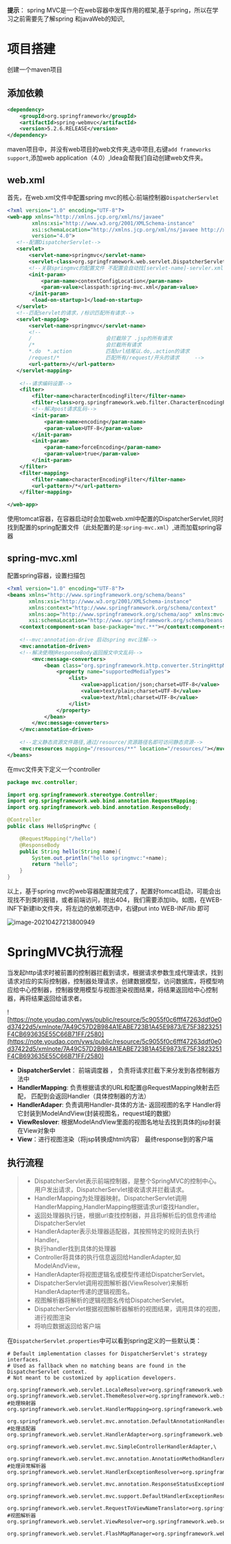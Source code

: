 **提示**： spring MVC是一个在web容器中发挥作用的框架,基于spring，所以在学习之前需要先了解spring 和javaWeb的知识,

# 项目搭建

创建一个maven项目

## 添加依赖

```xml
<dependency>
    <groupId>org.springframework</groupId>
    <artifactId>spring-webmvc</artifactId>
    <version>5.2.6.RELEASE</version>
</dependency> 
```

maven项目中，并没有web项目的web文件夹,选中项目,右键`add frameworks support`,添加web application（4.0）,Idea会帮我们自动创建web文件夹。

## web.xml

首先，在web.xml文件中配置spring mvc的核心:前端控制器`DispatcherServlet`

```xml
<?xml version="1.0" encoding="UTF-8"?>
<web-app xmlns="http://xmlns.jcp.org/xml/ns/javaee"
        xmlns:xsi="http://www.w3.org/2001/XMLSchema-instance"
        xsi:schemaLocation="http://xmlns.jcp.org/xml/ns/javaee http://xmlns.jcp.org/xml/ns/javaee/web-app_4_0.xsd"
        version="4.0">
   <!--配置DispatcherServlet-->
   <servlet>
       <servlet-name>springmvc</servlet-name>
       <servlet-class>org.springframework.web.servlet.DispatcherServlet</servlet-class>
       <!--关联springmvc的配置文件 不配置会自动找[servlet-name]-servler.xml的配置文件-->
       <init-param>
           <param-name>contextConfigLocation</param-name>
           <param-value>classpath:spring-mvc.xml</param-value>
       </init-param>
        <load-on-startup>1</load-on-startup>
   </servlet>
   <!--匹配servlet的请求，/标识匹配所有请求-->
   <servlet-mapping>
       <servlet-name>springmvc</servlet-name>
       <!--
       /                        会拦截除了 .jsp的所有请求
       /*                       会拦截所有请求
       *.do  *.action           匹配url结尾以.do,.action的请求
       /request/*               匹配所有/request/开头的请求     -->
       <url-pattern>/</url-pattern>
   </servlet-mapping>
    
    <!--请求编码设置-->
    <filter>
        <filter-name>characterEncodingFilter</filter-name>
        <filter-class>org.springframework.web.filter.CharacterEncodingFilter</filter-class>
        <!--解决post请求乱码-->
        <init-param>
            <param-name>encoding</param-name>
            <param-value>UTF-8</param-value>
        </init-param>
        <init-param>
            <param-name>forceEncoding</param-name>
            <param-value>true</param-value>
        </init-param>
    </filter>
    <filter-mapping>
        <filter-name>characterEncodingFilter</filter-name>
        <url-pattern>/*</url-pattern>
    </filter-mapping>

</web-app>
```

使用tomcat容器，在容器启动时会加载web.xml中配置的DispatcherServlet,同时找到配置的spring配置文件（此处配置的是:`spring-mvc.xml`）,进而加载spring容器

## spring-mvc.xml

配置spring容器，设置扫描包

```xml
<?xml version="1.0" encoding="UTF-8"?>
<beans xmlns="http://www.springframework.org/schema/beans"
       xmlns:xsi="http://www.w3.org/2001/XMLSchema-instance"
       xmlns:context="http://www.springframework.org/schema/context"
       xmlns:aop="http://www.springframework.org/schema/aop" xmlns:mvc="http://www.springframework.org/schema/mvc"
       xsi:schemaLocation="http://www.springframework.org/schema/beans http://www.springframework.org/schema/beans/spring-beans.xsd http://www.springframework.org/schema/context https://www.springframework.org/schema/context/spring-context.xsd http://www.springframework.org/schema/aop https://www.springframework.org/schema/aop/spring-aop.xsd http://www.springframework.org/schema/mvc https://www.springframework.org/schema/mvc/spring-mvc.xsd">
    <context:component-scan base-package="mvc.**"></context:component-scan>
    
    <!--mvc:annotation-drive 启动spring mvc注解-->
    <mvc:annotation-driven>
	<!--解决使用@ResponseBody返回报文中文乱码-->
        <mvc:message-converters>
            <bean class="org.springframework.http.converter.StringHttpMessageConverter">
                <property name="supportedMediaTypes">
                    <list>
                        <value>application/json;charset=UTF-8</value>
                        <value>text/plain;charset=UTF-8</value>
                        <value>text/html;charset=UTF-8</value>
                    </list>
                </property>
            </bean>
        </mvc:message-converters>
    </mvc:annotation-driven>
    
    <!--定义静态资源文件路径,通过/resource/资源路径名即可访问静态资源-->
    <mvc:resources mapping="/resources/**" location="/resources/"></mvc:resources>
</beans>
```

在mvc文件夹下定义一个controller

```java
package mvc.controller;

import org.springframework.stereotype.Controller;
import org.springframework.web.bind.annotation.RequestMapping;
import org.springframework.web.bind.annotation.ResponseBody;

@Controller
public class HelloSpringMvc {

	@RequestMapping("/hello")
	@ResponseBody
	public String hello(String name){
		System.out.println("hello springmvc:"+name);
		return "hello";
	}
}
```

以上，基于spring mvc的web容器配置就完成了，配置好tomcat启动，可能会出现找不到类的报错，或者前端访问，抛出404，我们需要添加lib。如图，在WEB-INF下新建lib文件夹，将左边的依赖项选中，右键put into WEB-INF/lib 即可

![image-20210427213800949](https://gitee.com/Zeebrary/PicBed/raw/master/img/image-20210427213800949.png)

# SpringMVC执行流程

​		当发起http请求时被前置的控制器拦截到请求，根据请求参数生成代理请求，找到请求对应的实际控制器，控制器处理请求，创建数据模型，访问数据库，将模型响应给中心控制器，控制器使用模型与视图渲染视图结果，将结果返回给中心控制器，再将结果返回给请求者。

![https://note.youdao.com/yws/public/resource/5c9055f0c6fff47263ddf0e0d37422d5/xmlnote/7A49C57D2B984A1EABE723B1A45E9873/E75F3823251F4CB693635E55C66B71FF/2580](https://note.youdao.com/yws/public/resource/5c9055f0c6fff47263ddf0e0d37422d5/xmlnote/7A49C57D2B984A1EABE723B1A45E9873/E75F3823251F4CB693635E55C66B71FF/2580)

- **DispatcherServlet**： 前端调度器 ， 负责将请求拦截下来分发到各控制器方法中
- **HandlerMapping**: 负责根据请求的URL和配置@RequestMapping映射去匹配， 匹配到会返回Handler（具体控制器的方法）
- **HandlerAdaper**: 负责调用Handler-具体的方法-  返回视图的名字  Handler将它封装到ModelAndView(封装视图名，request域的数据）
- **ViewReslover**: 根据ModelAndView里面的视图名地址去找到具体的jsp封装在View对象中
- **View**：进行视图渲染（将jsp转换成html内容） 最终response到的客户端

## 执行流程

> - DispatcherServlet表示前端控制器，是整个SpringMVC的控制中心。用户发出请求，DispatcherServlet接收请求并拦截请求。
> - HandlerMapping为处理器映射。DispatcherServlet调用HandlerMapping,HandlerMapping根据请求url查找Handler。
> - 返回处理器执行链，根据url查找控制器，并且将解析后的信息传递给DispatcherServlet
> - HandlerAdapter表示处理器适配器，其按照特定的规则去执行Handler。
> - 执行handler找到具体的处理器
> - Controller将具体的执行信息返回给HandlerAdapter,如ModelAndView。
> - HandlerAdapter将视图逻辑名或模型传递给DispatcherServlet。
> - DispatcherServlet调用视图解析器(ViewResolver)来解析HandlerAdapter传递的逻辑视图名。
> - 视图解析器将解析的逻辑视图名传给DispatcherServlet。
> - DispatcherServlet根据视图解析器解析的视图结果，调用具体的视图，进行视图渲染
> - 将响应数据返回给客户端

在`DispatcherServlet.properties`中可以看到spring定义的一些默认类：

```properties
# Default implementation classes for DispatcherServlet's strategy interfaces.
# Used as fallback when no matching beans are found in the DispatcherServlet context.
# Not meant to be customized by application developers.

org.springframework.web.servlet.LocaleResolver=org.springframework.web.servlet.i18n.AcceptHeaderLocaleResolver
org.springframework.web.servlet.ThemeResolver=org.springframework.web.servlet.theme.FixedThemeResolver
#处理映射器
org.springframework.web.servlet.HandlerMapping=org.springframework.web.servlet.handler.BeanNameUrlHandlerMapping,\
	org.springframework.web.servlet.mvc.annotation.DefaultAnnotationHandlerMapping
#处理适配器
org.springframework.web.servlet.HandlerAdapter=org.springframework.web.servlet.mvc.HttpRequestHandlerAdapter,\
	org.springframework.web.servlet.mvc.SimpleControllerHandlerAdapter,\
	org.springframework.web.servlet.mvc.annotation.AnnotationMethodHandlerAdapter
#处理异常解析器
org.springframework.web.servlet.HandlerExceptionResolver=org.springframework.web.servlet.mvc.annotation.AnnotationMethodHandlerExceptionResolver,\
	org.springframework.web.servlet.mvc.annotation.ResponseStatusExceptionResolver,\
	org.springframework.web.servlet.mvc.support.DefaultHandlerExceptionResolver

org.springframework.web.servlet.RequestToViewNameTranslator=org.springframework.web.servlet.view.DefaultRequestToViewNameTranslator
#视图解析器
org.springframework.web.servlet.ViewResolver=org.springframework.web.servlet.view.InternalResourceViewResolver

org.springframework.web.servlet.FlashMapManager=org.springframework.web.servlet.support.SessionFlashMapManager
```

